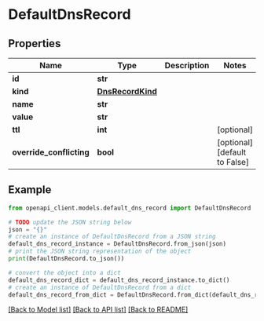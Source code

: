 # DefaultDnsRecord


## Properties

Name | Type | Description | Notes
------------ | ------------- | ------------- | -------------
**id** | **str** |  | 
**kind** | [**DnsRecordKind**](DnsRecordKind.md) |  | 
**name** | **str** |  | 
**value** | **str** |  | 
**ttl** | **int** |  | [optional] 
**override_conflicting** | **bool** |  | [optional] [default to False]

## Example

```python
from openapi_client.models.default_dns_record import DefaultDnsRecord

# TODO update the JSON string below
json = "{}"
# create an instance of DefaultDnsRecord from a JSON string
default_dns_record_instance = DefaultDnsRecord.from_json(json)
# print the JSON string representation of the object
print(DefaultDnsRecord.to_json())

# convert the object into a dict
default_dns_record_dict = default_dns_record_instance.to_dict()
# create an instance of DefaultDnsRecord from a dict
default_dns_record_from_dict = DefaultDnsRecord.from_dict(default_dns_record_dict)
```
[[Back to Model list]](../README.md#documentation-for-models) [[Back to API list]](../README.md#documentation-for-api-endpoints) [[Back to README]](../README.md)


